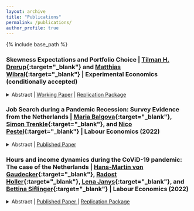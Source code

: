 ```yaml
---
layout: archive
title: "Publications"
permalink: /publications/
author_profile: true
---
```


{% include base_path %}

### Skewness Expectations and Portfolio Choice | [Tilman H. Drerup](https://sites.google.com/site/tdrerup/){:target="\_blank"} and [Matthias Wibral](https://www.maastrichtuniversity.nl/m.wibral){:target="\_blank"} | Experimental Economics (conditionally accepted)

<details>
    <summary>
      Abstract | 
      <a  href="https://docs.iza.org/dp15018.pdf" role="button" target="_blank">Working Paper</a> | 
      <a  href="https://doi.org/10.5281/zenodo.7114350" role="button" target="_blank">Replication Package</a>
    </summary>
    Many models of investor behavior predict that investors prefer assets that they believe to have positively skewed return distributions. We elicit detailed return expectations for a broad index fund and a single stock in a representative sample of the Dutch population. The data show substantial heterogeneity in individuals' skewness expectations of which only very little is captured by sociodemographics. Across assets, most respondents expect a higher variance and skewness for the individual stock compared to the index fund. Portfolio allocations increase with the skewness of respondents' return expectations for the respective asset, controlling for other moments of a respondent's expectations.
  </details>

### Job Search during a Pandemic Recession: Survey Evidence from the Netherlands | [Maria Balgova](https://sites.google.com/view/mariabalgova){:target="\_blank"}, [Simon Trenkle](https://www.iza.org/person/24066/simon-trenkle){:target="\_blank"}, and [Nico Pestel](https://sites.google.com/site/pestelecon/){:target="\_blank"} | Labour Economics (2022)

<details>
  <summary>
    Abstract | 
    <a  href="https://www.sciencedirect.com/science/article/abs/pii/S0927537122000355" role="button" target="_blank">Published Paper</a>
  </summary>
  This paper studies job search behavior in the midst of a pandemic recession. We use long-running panel data from the Netherlands (LISS) and complement the core survey with our own COVID-specific module, conducted in June 2020, surveying job search effort of employed as well as unemployed respondents. We estimate an empirical model of job search over the business cycle over the period 2008–2019 to explore the gap between predicted and actual job search behavior in 2020. We find that job search during the pandemic recession differs strongly from previous downturns. The unemployed search significantly less than what we would normally observe during a recession of this size. For the employed, the propensity to search is even greater than what we would expect, but those who do search make significantly fewer job applications. Expectations about the duration of the pandemic seem to play a key role in explaining job search effort for the unemployed in 2020. Furthermore, employed individuals whose work situation has been affected by COVID-19 are searching more actively for a new job.
</details>

### Hours and income dynamics during the CoViD-19 pandemic: The case of the Netherlands | [Hans-Martin von Gaudecker](https://www.wiwi.uni-bonn.de/gaudecker){:target="\_blank"}, [Radost Holler](https://sites.google.com/view/radostholler){:target="\_blank"}, [Lena Janys](https://sites.google.com/site/janyslena/){:target="\_blank"}, and [Bettina Siflinger](https://sites.google.com/site/bettinasiflinger/){:target="\_blank"} | Labour Economics (2022)

<details>
    <summary>
      Abstract | 
      <a  href="https://www.sciencedirect.com/science/article/pii/S0927537121000907" role="button" target="_blank"> Published Paper </a> | 
      <a  href="https://doi.org/10.5281/zenodo.7114350" role="button" target="_blank">Replication Package</a>
    </summary>    
    Using customized panel data spanning the entire year of 2020, we analyze the dynamics of working hours and household income across different stages of the Covid-19 pandemic. Similar to many other countries, during this period the Netherlands experienced a quick spread of the SARS-CoV-2 virus, adopted a set of fairly strict social distancing measures, gradually reopened, and imposed another lockdown to contain the second wave. We show that socio-economic status is strongly related to changes in working hours, especially when strict economic restrictions are in place. In contrast, household income is unaffected for all socio-economic groups. Examining the drivers of these observations, we find that pandemic-specific job characteristics (the ability to work from home and essential worker status) help explain the socio-economic gradient in total working hours. Household income is largely decoupled from shocks to working hours for employees. We provide suggestive evidence that large-scale labor hoarding schemes have helped insure employees against shocks to their employers.

    Supersedes: <a  href="https://www.iza.org/de/publications/dp/13623/labour-supply-during-lockdown-and-a-new-normal-the-case-of-the-netherlands" role="button" target="_blank">Labour supply during lockdown and a ``new normal'': The case of the Netherlands</a> and <a  href="https://covid-19.iza.org/publications/dp13158/" role="button" target="_blank">Labour Supply in the Early Stages of the COVID-19 Pandemic: Empirical Evidence on Hours, Home Office, and Expectations</a>

</details>
